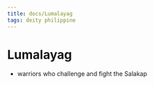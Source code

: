 ```yaml
---
title: docs/Lumalayag
tags: deity philippine
---
```


# Lumalayag
- warriors who challenge and fight the Salakap